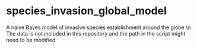 # species_invasion_global_model
 A naive Bayes model of invasive species establishment around the globe \n
 The data is not included in this repository and the path in the script might need to be modified
